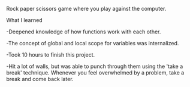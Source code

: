 Rock paper scissors game where you play against the computer.

What I learned

-Deepened knowledge of how functions work with each other.

-The concept of global and local scope for variables was internalized.

-Took 10 hours to finish this project.

-Hit a lot of walls, but was able to punch through them using the 'take a break' technique. Whenever you feel overwhelmed by a problem, take a break and come back later.
